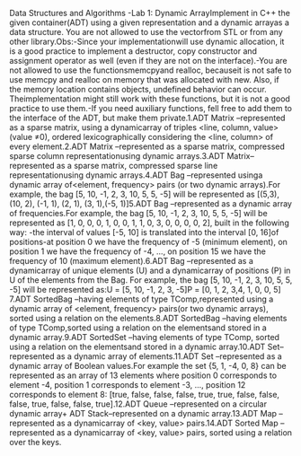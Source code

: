Data Structures and Algorithms -Lab 1: Dynamic ArrayImplement  in  C++  the  given container(ADT)  using  a given  representation  and  a dynamic  arrayas a data structure. You are not allowed to use the vectorfrom STL or from any other library.Obs:-Since your implementationwill use dynamic allocation, it is a good practice to implement a destructor,  copy  constructor  and  assignment  operator  as  well  (even  if  they  are  not  on  the interface).-You are not allowed to use  the functionsmemcpyand realloc, becauseit is not  safe to use memcpy and realloc on memory  that  was  allocated with new. Also, if the  memory location contains  objects,  undefined  behavior  can  occur. Theimplementation  might  still  work  with these functions, but it is not a good practice to use them.-If you need auxiliary functions, fell free  to add them to the interface of the ADT,  but  make them private.1.ADT Matrix –represented as a sparse matrix, using a dynamicarray of triples <line, column, value>  (value ≠0),  ordered  lexicographically  considering  the  <line,  column>  of  every element.2.ADT  Matrix –represented  as  a  sparse  matrix,  compressed  sparse  column  representationusing dynamic arrays.3.ADT Matrix–represented as a sparse matrix, compressed sparse  line  representationusing dynamic arrays.4.ADT  Bag –represented usinga  dynamic  array  of<element,  frequency>  pairs  (or  two dynamic arrays).For example, the bag [5, 10, -1, 2, 3, 10, 5, 5, -5] will be represented as [(5,3), (10, 2), (-1, 1), (2, 1), (3, 1),(-5, 1)]5.ADT Bag –represented as a dynamic array of frequencies.For example, the bag [5, 10, -1, 2, 3, 10, 5, 5, -5] will be represented as [1, 0, 0, 0, 1, 0, 0, 1, 1, 0, 3, 0, 0, 0, 0, 2], built in the following way: -the interval of values [-5, 10] is translated into the interval [0, 16]of positions-at  position  0  we  have  the  frequency  of -5  (minimum  element),  on  position  1  we have the frequency of -4, ..., on position 15 we have the frequency of 10 (maximum element).6.ADT  Bag –represented  as  a  dynamicarray  of  unique  elements  (U)  and  a dynamicarray  of positions (P) in U of the elements from the Bag. For example, the bag [5, 10, -1, 2, 3, 10, 5, 5, -5] will be represented as:U = [5, 10, -1, 2, 3, -5]P = [0, 1, 2, 3,4, 1, 0, 0, 5]
7.ADT  SortedBag –having  elements  of  type TComp,represented  using a  dynamic  array  of <element,   frequency>   pairs(or   two   dynamic   arrays),   sorted   using   a   relation  on   the elements.8.ADT  SortedBag –having  elements of  type TComp,sorted  using  a  relation  on the  elementsand stored in a dynamic array.9.ADT  SortedSet –having  elements  of  type TComp,  sorted  using  a  relation  on  the  elementsand stored in a dynamic array.10.ADT Set–represented as a dynamic array of elements.11.ADT Set –represented as a dynamic array of Boolean values.For example the set {5, 1, -4, 0, 8} can be represented as an array of 13 elements where position 0 corresponds to element -4,  position  1  corresponds  to  element -3, ..., position  12  corresponds  to  element  8:  [true, false, false, false, true, true, false, false, false, true, false, false, true].12.ADT  Queue –represented  on  a  circular  dynamic  array+ ADT  Stack–represented  on  a dynamic array.13.ADT Map –represented as a dynamicarray of <key, value> pairs.14.ADT  Sorted  Map –represented  as  a  dynamicarray  of  <key,  value>  pairs,  sorted  using  a relation over the keys.
